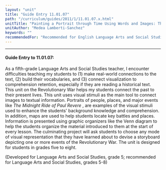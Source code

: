 ```yaml
---
layout: "unit"
title: "Guide Entry 11.01.07"
path: "/curriculum/guides/2011/1/11.01.07.x.html"
unitTitle: "Painting a Portrait through Time Using Words and Images: The Revolutionary War"
unitAuthor: "Medea Lamberti-Sanchez"
keywords: ""
recommendedFor: "Recommended for English Language Arts and Social Studies, grades 5-8"
---
```

<body>
<hr/>
<h4>
Guide Entry to 11.01.07:
</h4>
<p>
As a fifth-grade Language Arts and Social Studies teacher, I encounter difficulties teaching my students to (1) make real-world connections to the text, (2) build their vocabularies, and (3) connect visualization to comprehension retention, especially if they are reading a historical text. This unit on the Revolutionary War helps my students connect the past to their present lives. This unit uses visual stimuli as the main tool to connect images to textual information. Portraits of people, places, and major events like
<i>
The Midnight Ride of Paul Revere
</i>
, are examples of the visual stimuli used to enhance the students' background knowledge and comprehension. In addition, maps are used to help students locate key battles and places. Information is presented using graphic organizers like the Venn diagram to help the students organize the material introduced to them at the start of every lesson. The culminating project will ask students to choose any mode of visual representation that they have learned about to devise a storyboard depicting one or more events of the Revolutionary War. The unit is designed for students in grades five to eight.
</p>
<p>
(Developed for Language Arts and Social Studies, grade 5; recommended for Language Arts and Social Studies, grades 5-8)
</p>
</body>